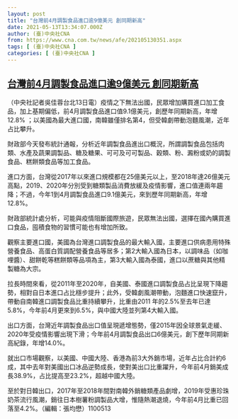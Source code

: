 ```yaml
---
layout: post
title: "台灣前4月調製食品進口逾9億美元 創同期新高"
date: 2021-05-13T13:34:07.000Z
author: (臺)中央社CNA
from: https://www.cna.com.tw/news/afe/202105130351.aspx
tags: [ (臺)中央社CNA ]
categories: [ (臺)中央社CNA ]
---
```

<!--1620912847000-->
[台灣前4月調製食品進口逾9億美元 創同期新高](https://www.cna.com.tw/news/afe/202105130351.aspx)
------

<div>
<div></div><div class="paragraph"><p>（中央社記者吳佳蓉台北13日電）疫情之下無法出國，民眾增加購買進口加工食品，加上基期偏低，前4月調製食品進口值9.1億美元，創歷年同期新高，年增12.8% ；以美國為最大進口國，南韓雖僅排名第4，但受韓劇帶動泡麵風潮，近年占比攀升。</p><p>財政部今天發布統計通報，分析近年調製食品進出口概況，所謂調製食品包括肉類、水產及蔬果調製品、糖及糖果、可可及可可製品、穀類、粉、澱粉或奶的調製食品、糕餅類食品等加工食品。</p><p>進口方面，台灣從2017年以來進口規模都在25億美元以上，至2018年達26億美元高點，2019、2020年分別受到糖類製品消費放緩及疫情影響，進口值連兩年趨降；不過，今年1到4月調製食品進口9.1億美元，來到歷年同期新高，年增12.8%。</p><p>財政部統計處分析，可能與疫情阻斷國際旅遊，民眾無法出國，選擇在國內購買進口食品，囤積食物的習慣可能也有增加所致。</p><p>觀察主要進口國，美國為台灣進口調製食品的最大輸入國，主要進口供病患用特殊營養食品、高蛋白質調配營養食品等居多；第2大輸入國為日本，以調味品（如咖哩醬）、甜餅乾等糕餅類等品項為主，第3大輸入國為泰國，進口以蔗糖與其他精製糖為大宗。</p><p>拉長時間來看，從2011年至2020年，自美國、泰國進口調製食品占比呈現下降趨勢，相對自日本進口占比穩步提升；此外，受韓劇風潮帶動，泡麵進口快速竄升，帶動自南韓進口調製食品比重持續攀升，比重由2011 年的2.5%至去年已達5.8%，今年前4月更來到6.5%，與中國大陸並列第4大輸入國。</p><p>出口方面，台灣近年調製食品出口值呈現遞增態勢，僅2015年因全球景氣走緩、2020年受疫情影響出現下滑；今年前4月調製食品出口6億美元，創下歷年同期新高紀錄，年增14.0%。</p><p>就出口市場觀察，以美國、中國大陸、香港為前3大外銷市場，近年占比合計約6成，其中去年對美國出口冰品逆勢成長，使對美出口比重躍升，今年前4月銷美成長38.9%，占比提高至23.2%，超越中國大陸。</p><p>至於對日韓出口，2017年至2018年間對南韓外銷糖類產品劇增，2019年受惠珍珠奶茶流行風潮，銷往日本樹薯粉調製品大增，惟隨熱潮退燒，今年前4月比重已回落至4.2%。（編輯：張均懋）1100513</p></div>
</div>

